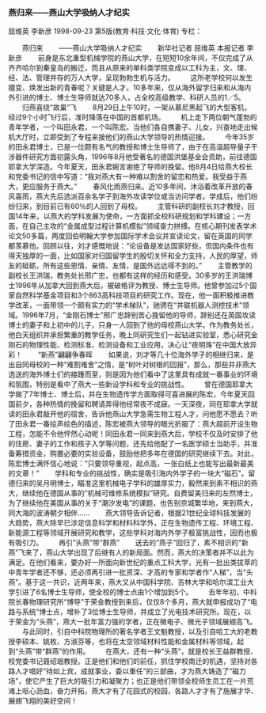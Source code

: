 ### 燕归来——燕山大学吸纳人才纪实
屈维英  李新彦
1998-09-23
第5版(教育·科技·文化·体育)
专栏：

　　燕归来
　　——燕山大学吸纳人才纪实
　　新华社记者  屈维英  本报记者  李新彦
　　前身是东北重型机械学院的燕山大学，在短短10余年间，不仅完成了从齐齐哈尔到秦皇岛的搬迁，而且从原来的单科类学院变成以工科为主，文、理、经、法、管理并存的万人大学，呈现勃勃生机与活力。
　　这所老学校何以发生嬗变、焕发出新的青春呢？关键是人才。10多年来，仅从海外留学归来和从海内外引进的博士、博士生导师就达70多人，占全校高级教学、科研人员的1／5。
　　归燕喜绕“故巢”飞
　　8月29日上午10时，一架从慕尼黑起飞的大型客机，经过9个小时飞行后，准时降落在中国的首都机场。
　　机上走下两位朝气蓬勃的青年学者，一个叫田永君，一个叫陈宏。当他们各自携妻子、儿女，兴奋地走出候机大厅时，立即受到了专程来接他们的燕山大学领导的热情迎接。
　　今年35岁的田永君博士，已是一位颇有名气的教授和博士生导师了，由于在高温超导量子干涉器件研究方面初露头角，1996年8月他受著名的德国洪堡基金会资助，前往德国耶拿大学深造。今年夏天，田永君婉言谢绝了导师的挽留。他8月4日给燕大校长和党委书记的信中写道：“我对燕大有一种难以割舍的留恋和热爱。我受益于燕大，更应服务于燕大。”
　　春风化雨燕归来。近10多年间，沐浴着改革开放的春风喜雨，燕大先后选派百余名学子到海外攻读学位或当访问学者。学成后，他们纷纷归来，到目前已有60％的人回到了母校。
　　主管科研的副校长刘才教授，回国14年来，以燕大的学科发展为使命，一方面抓全校科研规划和学科建设；一方面，在自己主攻的“金属成型过程计算机模拟”领域奋力拼搏。在核心期刊发表学术论文50多篇，两度回伯明翰大学参加国际学术会议并宣读论文，留在英国的同学都羡慕他。回顾以往，刘才感慨地说：“论设备是发达国家好些，但国内条件也有得天独厚的一面，比如国家对归国留学生的殷切关怀和全力支持，人民的厚望，师友的砥砺，所有这些恩情、亲情、友情，是国外远远得不到的。”
　　主管教学的副校长王洪瑞，教务处长邢广忠，也都有这样的经历和感受。30多岁的王洪瑞博士1996年从加拿大回到燕大后，被破格评为教授、博士生导师。他曾参加过5个国家自然科学基金项目和3个863高科技项目的研究工作。现在，他一面积极推进教学改革，一面带领一个颇有实力的“学术梯队”，驰骋在“并联机器人测控技术”领域。1996年7月，“金刚石博士”邢广忠辞别苦心挽留他的导师，辞别还在英国攻读博士的妻子和上初中的儿子，只身一人回到了他的母校燕山大学。作为教务处长，他白天组织并承担繁重的教学任务，晚上同研究生们一起钻进实验室，悉心研究金刚石的物理性能、检测标准、检测设备和工业应用，决心让“夜明珠”在中国大放异彩！
　　“新燕”翩翩争春晖
　　如果说，刘才等几十位海外学子的相继归来，是出自同母校的一种“难割难舍”之情，是“树叶对树根的回报”，那么，那些并非燕大选送的海外博士们的接踵而至，则是因为他们看中了这里具有成就一番事业的环境和氛围，特别是看中了燕大一些新设学科和专业的挑战性。
　　曾在德国耶拿大学做了7年博士、博士后，并在生物遗传学方面取得可喜进展的陈宏，今年夏天回国前夕，各种热情的挽留和聘请弄得他经常夜不成寐。一天深夜，同在耶拿大学就读的田永君敲开他的宿舍，告诉他燕山大学急需生物工程人才，问他愿不愿去？听了田永君一番绘声绘色的描述，陈宏被燕大领导的眼光折服了：燕大超前开设生物工程，怎能不令他怦然心动呢！同田永君一同来到燕大后，学校不仅及时安排了他的住房、妻子的工作和孩子入学等问题，还先给他配了一名医学硕士当助手，并准备筹措资金，购置必要的实验设备，鼓励他把多年在德国的研究继续下去。对此，陈宏博士满怀信心地说：“只要领导重视，起点高，一张白纸上也能写出最新最美的文章！”
　　学科和专业的挑战性，确实是吸引海内外学子的一块大“磁石”。留德归来的吴月明博士，瞄准这里机械电子学科的雄厚实力，毅然来到素不相识的燕大，继续他在德国从事的“机械可维修系统模拟”研究。自费留美归来的左然博士，为了继续他在美国从事的关于“潮汐发电”的课题，也告别京城繁华地，来到燕大，同大海的波涛朝夕相伴……
　　燕大领导告诉记者，根据21世纪全球科技发展的大趋势，燕大除早已涉足信息科学和材料科学外，正在生物遗传工程、环境工程、新能源工程等领域开展研究和教学，这些学科对海内外学子极富挑战性，因而也极有吸引力。
　　再引“头燕”带“群燕”
　　送去的“燕子”回归了，素不相识的“新燕”飞来了，燕山大学出现了后继有人的新局面。然而，燕大的决策者并不以此为满足。在他们看来，要办好一所面向新世纪的重点工科大学，光有一批出类拔萃的中青年学者还不够，还必须再引进一批资深、才高的专家和学者作“人梯”，当“头燕”。基于这一共识，近两年来，燕大又从中国科学院、吉林大学和哈尔滨工业大学引进了6名博士生导师，使全校的博士点由1个增加到5个。
　　去年年初，中科院长春物理研究所“博导”于荣金教授到来后，仅仅8个多月，燕大就申报成功了“电路与系统”博士点，增补了3位博士生导师，并成立了光电技术研究所。现在，以于荣金为“头燕”，燕大一批年富力强的学者，正在微电子、微光子领域展翅高飞。
　　与此同时，引自中科院物理所的著名学者王文魁教授，以及引自哈工大的老教授李硕本、姚枚、方淑芬等，也将在太空领域材料性能和金属材料等领域，起到“头燕”带“群燕”的作用。
　　在燕大，还有一种“头燕”，就是校长王益群教授、校党委书记聂绍珉教授。正是他们和他们的前任，抓住学校南迁的机遇，坚持对各路人才唱好“待如上宾，成就事业，委以重任”的三部曲，才为燕大铸造了“磁力场”，使它产生了巨大的吸引力和凝聚力；也正是他们带领全校师生员工在一片荒滩上呕心沥血，奋力开拓，燕大才有了花园式的校园，各路人才才有了施展才华、展翅飞翔的美好空间！
